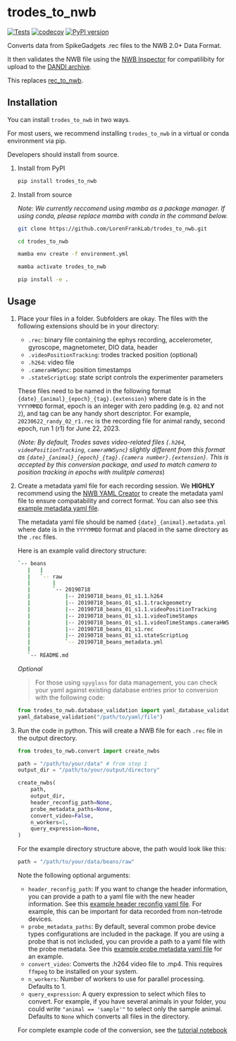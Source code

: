 # trodes_to_nwb

[![Tests](https://github.com/LorenFrankLab/trodes_to_nwb/actions/workflows/test_package_build.yml/badge.svg)](https://github.com/LorenFrankLab/trodes_to_nwb/actions/workflows/test_package_build.yml)
[![codecov](https://codecov.io/gh/LorenFrankLab/trodes_to_nwb/branch/main/graph/badge.svg?token=ZY6X3HSRHE)](https://codecov.io/gh/LorenFrankLab/trodes_to_nwb)
[![PyPI version](https://badge.fury.io/py/trodes-to-nwb.svg)](https://badge.fury.io/py/trodes-to-nwb)

Converts data from SpikeGadgets .rec files to the NWB 2.0+ Data Format.

It then validates the NWB file using the [NWB Inspector](https://github.com/NeurodataWithoutBorders/nwbinspector) for compatilibity for upload to the [DANDI archive](https://dandiarchive.org/).

This replaces [rec_to_nwb](https://github.com/LorenFrankLab/rec_to_nwb).

## Installation

You can install `trodes_to_nwb` in two ways.

For most users, we recommend installing `trodes_to_nwb` in a virtual or conda environment via pip.

Developers should install from source.

1. Install from PyPI

    ```bash
    pip install trodes_to_nwb
    ```

2. Install from source

    _Note: We currently reccomend using mamba as a package manager.  If using conda, please replace mamba with conda in the command below._

    ```bash
    git clone https://github.com/LorenFrankLab/trodes_to_nwb.git

    cd trodes_to_nwb

    mamba env create -f environment.yml

    mamba activate trodes_to_nwb

    pip install -e .
    ```

## Usage

1. Place your files in a folder. Subfolders are okay. The files with the following extensions should be in your directory:
    + `.rec`: binary file containing the ephys recording, accelerometer, gyroscope, magnetometer, DIO data, header
    + `.videoPositionTracking`:  trodes tracked position (optional)
    + `.h264`: video file
    + `.cameraHWSync`: position timestamps
    + `.stateScriptLog`: state script controls the experimenter parameters

    These files need to be named in the following format `{date}_{animal}_{epoch}_{tag}.{extension}` where date is in the `YYYYMMDD` format, epoch is an integer with zero padding (e.g. `02` and not `2`), and tag can be any handy short descriptor. For example, `20230622_randy_02_r1.rec` is the recording file for animal randy, second epoch, run 1 (r1) for June 22, 2023.

    (_Note: By default, Trodes saves video-related files (`.h264`, `videoPositionTracking`, `cameraHWSync`) slightly different from this format as `{date}_{animal}_{epoch}_{tag}.{camera number}.{extension}`. This is accepted by this conversion package, and used to match camera to position tracking in epochs with mulitple cameras_)

2. Create a metadata yaml file for each recording session. We **HIGHLY** recommend using the [NWB YAML Creator](https://lorenfranklab.github.io/rec_to_nwb_yaml_creator/) to create the metadata yaml file to ensure compatability and correct format. You can also see this [example metadata yaml file](src/trodes_to_nwb/tests/test_data/20230622_sample_metadata.yml).

    The metadata yaml file should be named `{date}_{animal}.metadata.yml` where date is in the `YYYYMMDD` format and placed in the same directory as the `.rec` files.

    Here is an example valid directory structure:

    ```bash
   `-- beans
       |   |
       |   `-- raw
       |       |
       |       `-- 20190718
       |           |-- 20190718_beans_01_s1.1.h264
       |           |-- 20190718_beans_01_s1.1.trackgeometry
       |           |-- 20190718_beans_01_s1.1.videoPositionTracking
       |           |-- 20190718_beans_01_s1.1.videoTimeStamps
       |           |-- 20190718_beans_01_s1.1.videoTimeStamps.cameraHWSync
       |           |-- 20190718_beans_01_s1.rec
       |           |-- 20190718_beans_01_s1.stateScriptLog
       |           `-- 20190718_beans_metadata.yml
       |
       `-- README.md
    ```

    _Optional_

    > For those using `spyglass` for data management, you can check your yaml against
    existing database entries prior to conversion with the following code:

    ```python
    from trodes_to_nwb.database_validation import yaml_database_validation
    yaml_database_validation("/path/to/yaml/file")
    ```

3. Run the code in python. This will create a NWB file for each `.rec` file in the output directory.

    ```python
    from trodes_to_nwb.convert import create_nwbs

    path = "/path/to/your/data" # from step 1
    output_dir = "/path/to/your/output/directory"

    create_nwbs(
        path,
        output_dir,
        header_reconfig_path=None,
        probe_metadata_paths=None,
        convert_video=False,
        n_workers=1,
        query_expression=None,
    )
    ```

    For the example directory structure above, the path would look like this:

    ```python
    path = "/path/to/your/data/beans/raw"
    ```

    Note the following optional arguments:
    + `header_reconfig_path`: If you want to change the header information, you can provide a path to a yaml file with the new header information. See this [example header reconfig yaml file](src/trodes_to_nwb/tests/test_data/reconfig_probeDevice.trodesconf). For example, this can be important for data recorded from non-tetrode devices.
    + `probe_metadata_paths`: By default, several common probe device types configurations are included in the package. If you are using a probe that is not included, you can provide a path to a yaml file with the probe metadata. See this [example probe metadata yaml file](src/trodes_to_nwb/probe_metadata/128c-4s6mm6cm-15um-26um-sl.yml) for an example.
    + `convert_video`: Converts the .h264 video file to .mp4. This requires `ffmpeg` to be installed on your system.
    + `n_workers`: Number of workers to use for parallel processing. Defaults to 1.
    + `query_expression`: A query expression to select which files to convert. For example, if you have several animals in your folder, you could write `"animal == 'sample'"` to select only the sample animal. Defaults to `None` which converts all files in the directory.

    For complete example code of the conversion, see the [tutorial notebook](notebooks/conversion_tutorial.ipynb)
